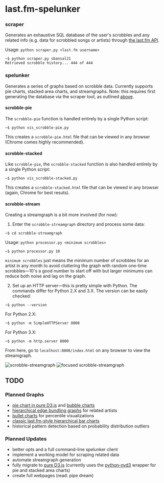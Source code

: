 # last.fm-spelunker

### scraper
Generates an exhaustive SQL database of the user's scrobbles and any related info (e.g. data for scrobbled songs or artists) through [the last.fm API](https://www.last.fm/api).

Usage: `python scraper.py <last.fm username>`
```
~$ python scraper.py sbansal21
Retrieved scrobble history... 444 of 444
```

### spelunker
Generates a series of graphs based on scrobble data. Currently supports pie charts, stacked area charts, and streamgraphs. Note: this requires first generating the database via the scraper tool, as outlined [above](#scraper).

#### scrobble-pie
The `scrobble-pie` function is handled entirely by a single Python script:
```
~$ python vis_scrobble-pie.py
```
This creates a `scrobble-pie.html` file that can be viewed in any browser (Chrome comes highly recommended).

#### scrobble-stacked
Like `scrobble-pie`, the `scrobble-stacked` function is also handled entirely by a single Python script:
```
~$ python vis_scrobble-stacked.py
```
This creates a `scrobble-stacked.html` file that can be viewed in any browser (again, Chrome for best resuts).

#### scrobble-stream
Creating a streamgraph is a bit more involved (for now):

1. Enter the `scrobble-streamgraph` directory and process some data:
```
~$ cd scrobble-streamgraph
```
Usage: `python processor.py <minimum scrobbles>`
```
~$ python processor.py 10
```
`minimum scrobbles` just means the minimum number of scrobbles for an artist in any month to avoid cluttering the graph with random one-time scrobbles&mdash;10's a good number to start off with but larger minimums can reduce both noise and lag on the graph.

2. Set up an HTTP server&mdash;this is pretty simple with Python. The commands differ for Python 2.X and 3.X. The version can be easily checked:
```
~$ python --version
```

For Python 2.X:
```
~$ python -m SimpleHTTPServer 8000
```

For Python 3.X:
```
~$ python -m http.server 8000
```

From here, go to `localhost:8000/index.html` on any browser to view the streamgraph.

![scrobble-streamgraph](https://github.com/sumeet-bansal/last.fm-SQL-scraper/blob/master/images/streamgraph.png)
![focused scrobble-streamgraph](https://github.com/sumeet-bansal/last.fm-SQL-scraper/blob/master/images/selected-streamgraph.png)

## TODO
### Planned Graphs
+ [pie chart in pure D3.js](http://bl.ocks.org/dbuezas/9306799) and [bubble charts](https://bl.ocks.org/mbostock/4063269)
+ [hierarchical edge bundling graphs](https://mbostock.github.io/d3/talk/20111116/bundle.html) for related artists
+ [bullet charts](https://bl.ocks.org/mbostock/4061961) for percentile visualizations
+ [classic last.fm-style hierarchical bar charts](https://mbostock.github.io/d3/talk/20111116/bar-hierarchy.html)
+ historical pattern detection based on probability distribution outliers

### Planned Updates
+ better opts and a full command-line spelunker client
+ implement a working model for scraping related data
+ automate streamgraph generation
+ fully migrate to [pure D3.js](https://d3js.org/) (currently uses the [python-nvd3](https://github.com/areski/python-nvd3) wrapper for pie and stacked area charts)
+ create full webpages (read: pipe dream)